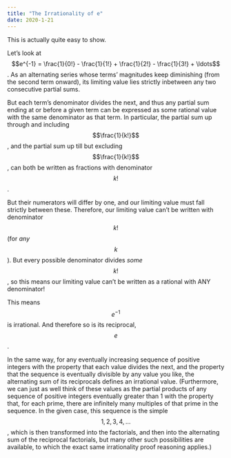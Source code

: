 ```yaml
---
title: "The Irrationality of e"
date: 2020-1-21
---
```

This is actually quite easy to show.

Let’s look at $$e^{-1} = \frac{1}{0!} - \frac{1}{1!} + \frac{1}{2!} - \frac{1}{3!} + \ldots$$. As an alternating series whose terms’ magnitudes keep diminishing (from the second term onward), its limiting value lies strictly inbetween any two consecutive partial sums.

But each term’s denominator divides the next, and thus any partial sum ending at or before a given term can be expressed as some rational value with the same denominator as that term. In particular, the partial sum up through and including $$\frac{1}{k!}$$, and the partial sum up till but excluding $$\frac{1}{k!}$$, can both be written as fractions with denominator $$k!$$.

But their numerators will differ by one, and our limiting value must fall strictly between these. Therefore, our limiting value can’t be written with denominator $$k!$$ (for *any* $$k$$). But every possible denominator divides *some* $$k!$$, so this means our limiting value can’t be written as a rational with ANY denominator!

This means $$e^{-1}$$ is irrational. And therefore so is its reciprocal, $$e$$.

In the same way, for any eventually increasing sequence of positive integers with the property that each value divides the next, and the property that the sequence is eventually divisible by any value you like, the alternating sum of its reciprocals defines an irrational value. (Furthermore, we can just as well think of these values as the partial products of any sequence of positive integers eventually greater than 1 with the property that, for each prime, there are infinitely many multiples of that prime in the sequence. In the given case, this sequence is the simple $$1, 2, 3, 4, \ldots$$, which is then transformed into the factorials, and then into the alternating sum of the reciprocal factorials, but many other such possibilities are available, to which the exact same irrationality proof reasoning applies.)